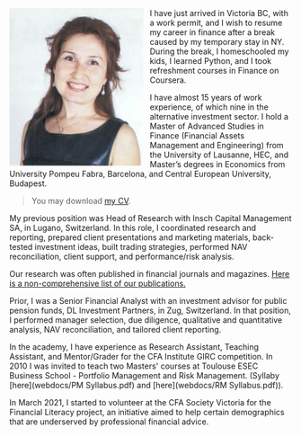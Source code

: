 <img src="img/P_lowres.png" width=240px; style="float: left;margin-right: 10px"/>
I have just arrived in Victoria BC, with a work permit, and I wish to resume my career in finance after a break caused by my temporary stay in NY. During the break, I homeschooled my kids, I learned Python, and I took refreshment courses in Finance on Coursera.  

I have almost 15 years of work experience, of which nine in the alternative investment sector. I hold a Master of Advanced Studies in Finance (Financial Assets Management and Engineering) from the University of Lausanne, HEC, and Master’s degrees in Economics from University Pompeu Fabra, Barcelona, and Central European University, Budapest. 

> You may download [my CV](webdocs/CV.pdf).

My previous position was Head of Research with Insch Capital Management SA, in Lugano, Switzerland.
In this role, I coordinated research and reporting, prepared client presentations and marketing materials, back-tested investment ideas, built trading strategies, performed NAV reconciliation, client support, and performance/risk analysis.

Our research was often published in financial journals and magazines. [Here is a non-comprehensive list of our publications.](research0.md)  

Prior, I was a Senior Financial Analyst with an investment advisor for public pension funds, DL Investment Partners, in Zug, Switzerland. In that position, I performed manager selection, due diligence, qualitative and quantitative analysis, NAV reconciliation, and tailored client reporting. 

In the academy, I have experience as Research Assistant, Teaching Assistant, and Mentor/Grader for the CFA Institute GIRC competition. In 2010 I was invited to teach two Masters' courses at Toulouse ESEC Business School - Portfolio Management and Risk Management.
(Syllaby [here](webdocs/PM Syllabus.pdf) and [here](webdocs/RM Syllabus.pdf)).

In March 2021, I started to volunteer at the CFA Society Victoria for the Financial Literacy project, an initiative aimed to help certain demographics that are underserved by professional financial advice. 